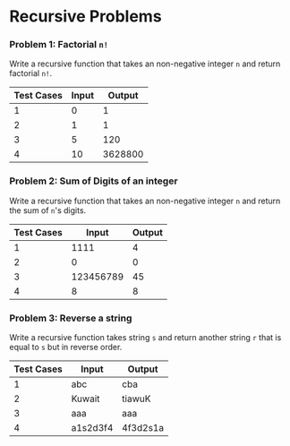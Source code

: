# Recursive Problems

### Problem 1: Factorial `n!`
Write a recursive function that takes an non-negative integer `n` and return factorial `n!`.

| Test Cases | **Input** | **Output** |
|------------|-----------|------------|
| 1          | 0        | 1    |
| 2          | 1        | 1 |
| 3          | 5        | 120 |
| 4          | 10       | 3628800 |

### Problem 2: Sum of Digits of an integer
Write a recursive function that takes an non-negative integer `n` and return the sum of `n`'s digits.

| Test Cases | **Input**   | **Output** |
|------------|-------------|------------|
| 1          | 1111        | 4          |
| 2          | 0           | 0          |
| 3          | 123456789   | 45         |
| 4          | 8           | 8          |

### Problem 3: Reverse a string
Write a recursive function takes string `s` and return another string `r` that is equal to `s` but in reverse order.

| Test Cases | **Input** | **Output** |
|------------|-----------|------------|
| 1          | abc        | cba |
| 2          | Kuwait       | tiawuK |
| 3          | aaa        | aaa      |
| 4          | a1s2d3f4        | 4f3d2s1a  |

